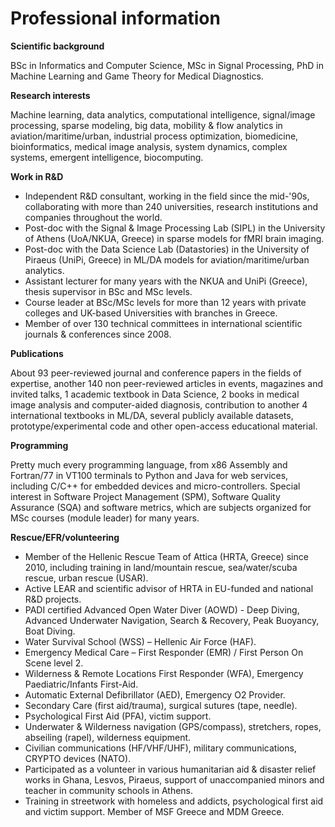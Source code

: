 # Professional information
<b>Scientific background</b>
<p>BSc in Informatics and Computer Science, MSc in Signal Processing, PhD in Machine Learning and Game Theory for Medical Diagnostics.</p>
<b>Research interests</b>
<p>Machine learning, data analytics, computational intelligence, signal/image processing, sparse modeling, big data, mobility & flow analytics in aviation/maritime/urban, industrial process optimization, biomedicine, bioinformatics, medical image analysis, system dynamics, complex systems, emergent intelligence, biocomputing.</p>
<b>Work in R&D</b>
<ul>
  <li>Independent R&D consultant, working in the field since the mid-'90s, collaborating with more than 240 universities, research institutions and companies throughout the world.</li>
  <li>Post-doc with the Signal & Image Processing Lab (SIPL) in the University of Athens (UoA/NKUA, Greece) in sparse models for fMRI brain imaging.</li>
  <li>Post-doc with the Data Science Lab (Datastories) in the University of Piraeus (UniPi, Greece) in ML/DA models for aviation/maritime/urban analytics.</li>
  <li>Assistant lecturer for many years with the NKUA and UniPi (Greece), thesis supervisor in BSc and MSc levels.</li>
  <li>Course leader at BSc/MSc levels for more than 12 years with private colleges and UK-based Universities with branches in Greece.</li>
  <li>Member of over 130 technical committees in international scientific journals & conferences since 2008.</li>
</ul>
<b>Publications</b>
<p>About 93 peer-reviewed journal and conference papers in the fields of expertise, another 140 non peer-reviewed articles in events, magazines and invited talks, 1 academic textbook in Data Science, 2 books in medical image analysis and computer-aided diagnosis, contribution to another 4 international textbooks in ML/DA, several publicly available datasets, prototype/experimental code and other open-access educational material.</p>
<b>Programming</b>
<p>Pretty much every programming language, from x86 Assembly and Fortran/77 in VT100 terminals to Python and Java for web services, including C/C++ for embedded devices and micro-controllers. Special interest in Software Project Management (SPM), Software Quality Assurance (SQA) and software metrics, which are subjects organized for MSc courses (module leader) for many years.</p>
<b>Rescue/EFR/volunteering</b>
<ul>
  <li>Member of the Hellenic Rescue Team of Attica (HRTA, Greece) since 2010, including training in land/mountain rescue, sea/water/scuba rescue, urban rescue (USAR).</li>
  <li>Active LEAR and scientific advisor of HRTA in EU-funded and national R&D projects.</li>
  <li>PADI certified Advanced Open Water Diver (AOWD) - Deep Diving, Advanced Underwater Navigation, Search & Recovery, Peak Buoyancy, Boat Diving.</li>
  <li>Water Survival School (WSS) – Hellenic Air Force (HAF).</li>
  <li>Emergency Medical Care – First Responder (EMR) / First Person On Scene level 2.</li>
  <li>Wilderness & Remote Locations First Responder (WFA), Emergency Paediatric/Infants First-Aid.</li>
  <li>Automatic External Defibrillator (AED), Emergency O2 Provider.</li>
  <li>Secondary Care (first aid/trauma), surgical sutures (tape, needle).</li>
  <li>Psychological First Aid (PFA), victim support.</li>
  <li>Underwater & Wilderness navigation (GPS/compass), stretchers, ropes, abseiling (rapel), wilderness equipment.</li>
  <li>Civilian communications (HF/VHF/UHF), military communications, CRYPTO devices (NATO).</li>
  <li>Participated as a volunteer in various humanitarian aid & disaster relief works in Ghana, Lesvos, Piraeus, support of unaccompanied minors and teacher in community schools in Athens.</li>
  <li>Training in streetwork with homeless and addicts, psychological first aid and victim support. Member of MSF Greece and MDM Greece.</li>
</ul>
